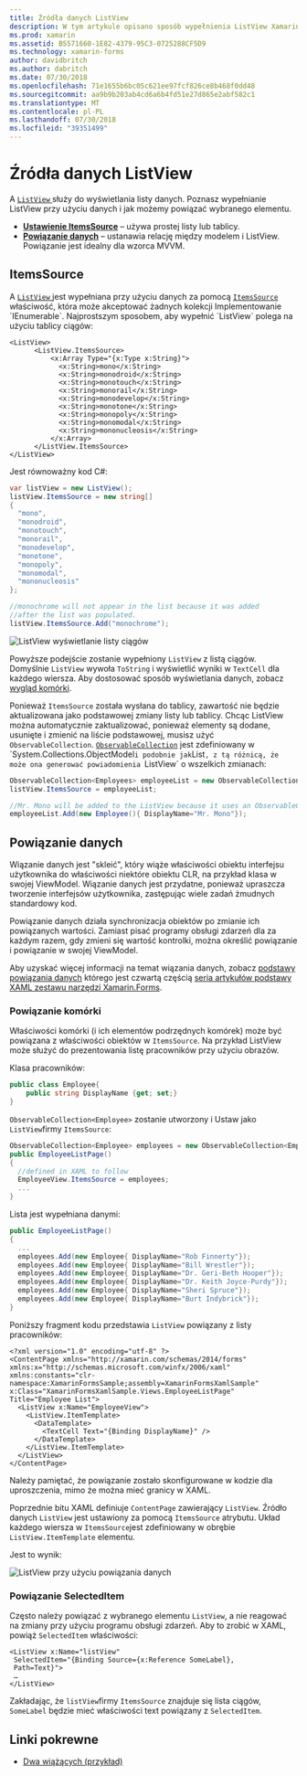 ```yaml
---
title: Źródła danych ListView
description: W tym artykule opisano sposób wypełnienia ListView Xamarin.Forms przy użyciu danych oraz powiązanie danych za pomocą ListView.
ms.prod: xamarin
ms.assetid: B5571660-1E82-4379-95C3-0725288CF5D9
ms.technology: xamarin-forms
author: davidbritch
ms.author: dabritch
ms.date: 07/30/2018
ms.openlocfilehash: 71e1655b6bc05c621ee97fcf826ce8b468f0dd48
ms.sourcegitcommit: aa9b9b203ab4cd6a6b4fd51e27d865e2abf582c1
ms.translationtype: MT
ms.contentlocale: pl-PL
ms.lasthandoff: 07/30/2018
ms.locfileid: "39351499"
---
```

# <a name="listview-data-sources"></a>Źródła danych ListView

A [ `ListView` ](xref:Xamarin.Forms.ListView) służy do wyświetlania listy danych. Poznasz wypełnianie ListView przy użyciu danych i jak możemy powiązać wybranego elementu.

- **[Ustawienie ItemsSource](#ItemsSource)**  &ndash; używa prostej listy lub tablicy.
- **[Powiązanie danych](#Data_Binding)**  &ndash; ustanawia relację między modelem i ListView. Powiązanie jest idealny dla wzorca MVVM.

## <a name="itemssource"></a>ItemsSource

A [ `ListView` ](xref:Xamarin.Forms.ListView) jest wypełniana przy użyciu danych za pomocą [ `ItemsSource` ](xref:Xamarin.Forms.ItemsView`1.ItemsSource) właściwość, która może akceptować żadnych kolekcji Implementowanie `IEnumerable`. Najprostszym sposobem, aby wypełnić `ListView` polega na użyciu tablicy ciągów:

```xaml
<ListView>
      <ListView.ItemsSource>
          <x:Array Type="{x:Type x:String}">
            <x:String>mono</x:String>
            <x:String>monodroid</x:String>
            <x:String>monotouch</x:String>
            <x:String>monorail</x:String>
            <x:String>monodevelop</x:String>
            <x:String>monotone</x:String>
            <x:String>monopoly</x:String>
            <x:String>monomodal</x:String>
            <x:String>mononucleosis</x:String>
          </x:Array>
      </ListView.ItemsSource>
</ListView>
```

Jest równoważny kod C#:

```csharp
var listView = new ListView();
listView.ItemsSource = new string[]
{
  "mono",
  "monodroid",
  "monotouch",
  "monorail",
  "monodevelop",
  "monotone",
  "monopoly",
  "monomodal",
  "mononucleosis"
};

//monochrome will not appear in the list because it was added
//after the list was populated.
listView.ItemsSource.Add("monochrome");
```

![](data-and-databinding-images/itemssource-simple.png "ListView wyświetlanie listy ciągów")

Powyższe podejście zostanie wypełniony `ListView` z listą ciągów. Domyślnie `ListView` wywoła `ToString` i wyświetlić wyniki w `TextCell` dla każdego wiersza. Aby dostosować sposób wyświetlania danych, zobacz [wygląd komórki](~/xamarin-forms/user-interface/listview/customizing-cell-appearance.md).

Ponieważ `ItemsSource` została wysłana do tablicy, zawartość nie będzie aktualizowana jako podstawowej zmiany listy lub tablicy. Chcąc ListView można automatycznie zaktualizować, ponieważ elementy są dodane, usunięte i zmienić na liście podstawowej, musisz użyć `ObservableCollection`. [`ObservableCollection`](xref:System.Collections.ObjectModel.ObservableCollection`1) jest zdefiniowany w `System.Collections.ObjectModel` i podobnie jak `List`, z tą różnicą, że może ona generować powiadomienia `ListView` o wszelkich zmianach:

```csharp
ObservableCollection<Employees> employeeList = new ObservableCollection<Employess>();
listView.ItemsSource = employeeList;

//Mr. Mono will be added to the ListView because it uses an ObservableCollection
employeeList.Add(new Employee(){ DisplayName="Mr. Mono"});
```

<a name="Data_Binding" />

## <a name="data-binding"></a>Powiązanie danych
Wiązanie danych jest "skleić", który wiąże właściwości obiektu interfejsu użytkownika do właściwości niektóre obiektu CLR, na przykład klasa w swojej ViewModel. Wiązanie danych jest przydatne, ponieważ upraszcza tworzenie interfejsów użytkownika, zastępując wiele zadań żmudnych standardowy kod.

Powiązanie danych działa synchronizacja obiektów po zmianie ich powiązanych wartości. Zamiast pisać programy obsługi zdarzeń dla za każdym razem, gdy zmieni się wartość kontrolki, można określić powiązanie i powiązanie w swojej ViewModel.

Aby uzyskać więcej informacji na temat wiązania danych, zobacz [podstawy powiązania danych](~/xamarin-forms/xaml/xaml-basics/data-binding-basics.md) którego jest czwartą częścią [seria artykułów podstawy XAML zestawu narzędzi Xamarin.Forms](~/xamarin-forms/xaml/xaml-basics/index.md).

### <a name="binding-cells"></a>Powiązanie komórki
Właściwości komórki (i ich elementów podrzędnych komórek) może być powiązana z właściwości obiektów w `ItemsSource`. Na przykład ListView może służyć do prezentowania listę pracowników przy użyciu obrazów.

Klasa pracowników:

```csharp
public class Employee{
    public string DisplayName {get; set;}
}
```

`ObservableCollection<Employee>` zostanie utworzony i Ustaw jako `ListView`firmy `ItemsSource`:

```csharp
ObservableCollection<Employee> employees = new ObservableCollection<Employee>();
public EmployeeListPage()
{
  //defined in XAML to follow
  EmployeeView.ItemsSource = employees;
  ...
}
```

Lista jest wypełniana danymi:

```csharp
public EmployeeListPage()
{
  ...
  employees.Add(new Employee{ DisplayName="Rob Finnerty"});
  employees.Add(new Employee{ DisplayName="Bill Wrestler"});
  employees.Add(new Employee{ DisplayName="Dr. Geri-Beth Hooper"});
  employees.Add(new Employee{ DisplayName="Dr. Keith Joyce-Purdy"});
  employees.Add(new Employee{ DisplayName="Sheri Spruce"});
  employees.Add(new Employee{ DisplayName="Burt Indybrick"});
}
```

Poniższy fragment kodu przedstawia `ListView` powiązany z listy pracowników:

```xaml
<?xml version="1.0" encoding="utf-8" ?>
<ContentPage xmlns="http://xamarin.com/schemas/2014/forms"
xmlns:x="http://schemas.microsoft.com/winfx/2006/xaml"
xmlns:constants="clr-namespace:XamarinFormsSample;assembly=XamarinFormsXamlSample"
x:Class="XamarinFormsXamlSample.Views.EmployeeListPage"
Title="Employee List">
  <ListView x:Name="EmployeeView">
    <ListView.ItemTemplate>
      <DataTemplate>
        <TextCell Text="{Binding DisplayName}" />
      </DataTemplate>
    </ListView.ItemTemplate>
  </ListView>
</ContentPage>
```

Należy pamiętać, że powiązanie zostało skonfigurowane w kodzie dla uproszczenia, mimo że można mieć granicy w XAML.

Poprzednie bitu XAML definiuje `ContentPage` zawierający `ListView`. Źródło danych `ListView` jest ustawiony za pomocą `ItemsSource` atrybutu. Układ każdego wiersza w `ItemsSource`jest zdefiniowany w obrębie `ListView.ItemTemplate` elementu.

Jest to wynik:

![](data-and-databinding-images/bound-data.png "ListView przy użyciu powiązania danych")

### <a name="binding-selecteditem"></a>Powiązanie SelectedItem

Często należy powiązać z wybranego elementu `ListView`, a nie reagować na zmiany przy użyciu programu obsługi zdarzeń. Aby to zrobić w XAML, powiąż `SelectedItem` właściwości:

```xaml
<ListView x:Name="listView"
 SelectedItem="{Binding Source={x:Reference SomeLabel},
 Path=Text}">
 …
</ListView>
```

Zakładając, że `listView`firmy `ItemsSource` znajduje się lista ciągów, `SomeLabel` będzie mieć właściwości text powiązany z `SelectedItem`.

## <a name="related-links"></a>Linki pokrewne

- [Dwa wiążących (przykład)](https://developer.xamarin.com/samples/xamarin-forms/UserInterface/ListView/SwitchEntryTwoBinding)
